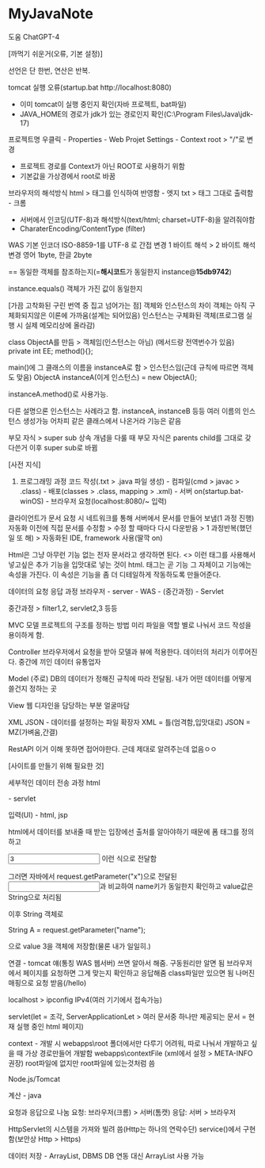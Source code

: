 # MyJavaNote
도움 ChatGPT-4

[까먹기 쉬운거(오류, 기본 설정)]

선언은 단 한번, 연산은 반복.

tomcat 실행 오류(startup.bat http://localhost:8080)
- 이미 tomcat이 실행 중인지 확인(자바 프로젝트, bat파일)
- JAVA_HOME의 경로가 jdk가 있는 경로인지 확인(C:\Program Files\Java\jdk-17)

프로젝트명 우클릭 - Properties - Web Projet Settings - Context root > "/"로 변경
- 프로젝트 경로를 Context가 아닌 ROOT로 사용하기 위함
- 기본값을 가상경에서 root로 바꿈

브라우저의 해석방식
html > 태그를 인식하여 반영함 - 엣지
txt > 태그 그대로 출력함 - 크롬
- 서버에서 인코딩(UTF-8)과 해석방식(text/html; charset=UTF-8)을 알려줘야함
- CharaterEncoding/ContentType (filter)

WAS 기본 인코더 ISO-8859-1를
UTF-8 로 간접 변경
1 바이트 해석 > 2 바이트 해석 변경
영어 1byte, 한글 2byte

== 동일한 객체를 참조하는지(=**해시코드**가 동일한지 instance@**15db9742**)

instance.equals() 객체가 가진 값이 동일한지

[가끔 고착화된 구린 번역 중 집고 넘어가는 점]
객체와 인스턴스의 차이
객체는 아직 구체화되지않은 이론에 가까움(설계는 되어있음)
인스턴스는 구체화된 객체(프로그램 실행 시 실제 메모리상에 올라감)

class ObjectA를 만듬 > 객체임(인스턴스는 아님)
(메서드랑 전역번수가 있음)
private int EE;
method(){};

main()에 그 클래스의 이름을 instanceA로 함 > 인스턴스임(근데 규칙에 따르면 객체도 맞음)
ObjectA instanceA(이게 인스턴스) = new ObjectA();

instanceA.method()로 사용가능.

다른 설명으론 인스턴스는 사례라고 함.
instanceA, instanceB 등등 여러 이름의 인스턴스 생성가능 어차피 같은 클래스에서 나온거라 기능은 같음

부모 자식 > super sub
상속 개념을 다룰 때 부모 자식은 parents child를 그대로 갖다쓴거
이후 super sub로 바뀜



[사전 지식]
1. 프로그래밍 과정
코드 작성(.txt > .java 파일 생성) - 컴파일(cmd > javac > .class) - 배포(classes > .class, mapping > .xml) - 서버 on(startup.bat-winOS) - 브라우저 요청(localhost:8080/~ 입력)

클라이언트가 문서 요청 시 네트워크를 통해 서버에서 문서를 만들어 보냄(1 과정 진행)
자동화 이전에 직접 문서를 수정함 > 수정 할 때마다 다시 다운받음 > 1 과정반복(했던 일 또 해) > 자동화된 IDE, framework 사용(딸깍 on)

Html은 그냥 아무런 기능 없는 전자 문서라고 생각하면 된다.
<> 이런 태그를 사용해서 넣고싶은 추가 기능을 입맛대로 넣는 것이 html.
태그는 곧 기능 그 자체이고 기능에는 속성을 가진다.
이 속성은 기능을 좀 더 디테일하게 작동하도록 만들어준다.

데이터의 요청 응답 과정
브라우저 - server - WAS - (중간과정) - Servlet

중간과정 > filter1,2, servlet2,3 등등

MVC 모델
프로젝트의 구조를 정하는 방법
미리 파일을 역할 별로 나눠서 코드 작성을 용이하게 함.

Controller
브라우저에서 요청을 받아 모델과 뷰에 적용한다.
데이터의 처리가 이루어진다. 중간에 끼인 데이터 유통업자

Model
(주로) DB의 데이터가 정해진 규칙에 따라 전달됨.
내가 어떤 데이터를 어떻게 쓸건지 정하는 곳

View
웹 디자인을 담당하는 부분
얼굴마담

XML JSON - 데이터를 설정하는 파일 확장자
XML = 틀(엄격함,입맛대로)
JSON = MZ(가벼움,간결)

RestAPI
이거 이해 못하면 접어야한다.
근데 제대로 알려주는데 없음ㅇㅇ



[사이트를 만들기 위해 필요한 것]

세부적인 데이터 전송 과정
html <form> - servlet

입력(UI) - html, jsp

html에서 데이터를 보내줄 때 받는 입장에선 출처를 알아야하기 때문에 폼 태그를 정의하고

<input name="x" value="3"> 이런 식으로 전달함

그러면 자바에서 request.getParameter("x")으로 전달된 <input name="x">과 비교하여 name키가 동일한지 확인하고 value값은 String으로 처리됨

이후 String 객체로

String A = request.getParameter("name");

으로 value 3을 객체에 저장함(물론 내가 일일히.)



연결 - tomcat 얘(통칭 WAS 웹서버) 쓰면 알아서 해줌. 구동원리만 알면 됨
브라우저에서 페이지를 요청하면 그게 맞는지 확인하고 응답해줌
class파일만 있으면 됨 나머진 매핑으로 요청 받음(/hello)

localhost > ipconfig IPv4(여러 기기에서 접속가능)

servlet(let = 조각, ServerApplicationLet > 여러 문서중 하나만 제공되는 문서 = 현재 실행 중인 html 페이지)

context - 개발 시 webapps\root 폴더에서만 다루기 어려워, 따로 나눠서 개발하고 싶을 때 가상 경로만들어 개발함 webapps\contextFile (xml에서 설정 > META-INFO 권장)
root파일에 없지만 root파일에 있는것처럼 씀

Node.js/Tomcat

계산 - java

요청과 응답으로 나눔
요청: 브라우저(크롬) > 서버(톰캣)
응답: 서버 > 브라우저

HttpServlet의 시스템을 가져와 빌려 씀(Http는 하나의 연락수단)
service()에서 구현함(보안상 Http > Https)


데이터 저장 - ArrayList, DBMS
DB 연동 대신 ArrayList 사용 가능


